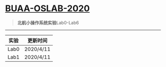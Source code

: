 # [ BUAA-OSLAB-2020](https://github.com/gitccl/BUAA-OSLAB-2020)

>  **北航小操作系统实验**Lab0-Lab6

------



| 实验 | 更新时间  |
| :--: | :-------: |
| Lab0 | 2020/4/11 |
| Lab1 | 2020/4/11 |

